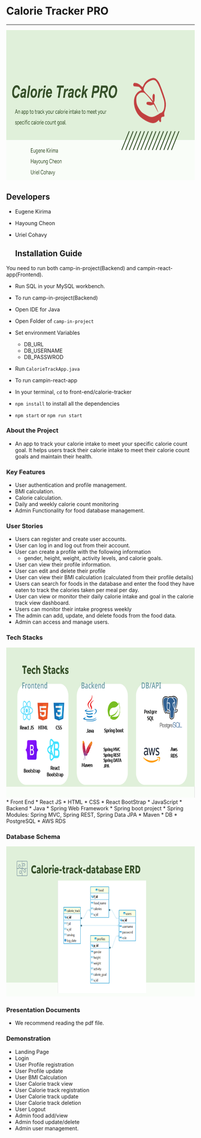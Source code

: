 # Calorie Tracker PRO
---
<img src="https://github.com/2406-Ryan-Java-FS/Group5/blob/main/documents/calorie-track-pro-front.png"  width="800" height="400"/>

## Developers
- Eugene Kirima
- Hayoung Cheon
- Uriel Cohavy

  ## Installation Guide
You need to run both camp-in-project(Backend) and campin-react-app(Frontend).
* Run SQL in your MySQL workbench.
  
* To run camp-in-project(Backend)
 *  Open IDE for Java
 *  Open Folder of `camp-in-project`
 *  Set environment Variables
    * DB_URL
    * DB_USERNAME
    * DB_PASSWROD
 *  Run `CalorieTrackApp.java`
   
*  To run campin-react-app
 * In your terminal, `cd` to front-end/calorie-tracker
 * `npm install` to install all the dependencies
 * `npm start` or `npm run start` 

### About the Project
  - An app to track your calorie intake to meet your specific calorie count goal. It helps users track their calorie intake to meet their calorie count goals and maintain their health.

### Key Features
  - User authentication and profile management.
  - BMI calculation.
  - Calorie calculation.
  - Daily and weekly calorie count monitoring
  - Admin Functionality for food database management.

### User Stories
  - Users can register and create user accounts.
  - User can log in and log out from their account.
  - User can create a profile with the following information
    - gender, height, weight, activity levels, and calorie goals.
  - User can view their profile information.
  - User can edit and delete their profile
  - User can view their BMI calculation (calculated from their profile details)
  - Users can search for foods in the database and enter the food they have eaten to track the calories taken per meal per day.
  - User can view or monitor their daily calorie intake and goal in the calorie track view dashboard.
  - Users can monitor their intake progress weekly
  - The admin can add, update, and delete foods from the food data.
  - Admin can access and manage users.

### Tech Stacks
<img src="documents/tech-stacks.png"  width="800" height="400"/>
* Front End
  * React JS
  * HTML
  * CSS
  * React BootStrap
  * JavaScript
* Backend
  * Java
  * Spring Web Framework
  * Spring boot project
  * Spring Modules: Spring MVC, Spring REST, Spring Data JPA
  * Maven
* DB
  * PostgreSQL
  * AWS RDS

### Database Schema
<img src="documents/database-schema.png"  width="800" height="400"/>

### Presentation Documents
* We recommend reading the pdf file.

### Demonstration
* Landing Page
  <br>
* Login
  <br>
* User Profile registration
  <br>
* User Profile update
  <br>
* User BMI Calculation
  <br>
* User Calorie track view
  <br>
* User Calorie track registration
  <br>
* User Calorie track update
  <br>
* User Calorie track deletion
  <br>
* User Logout
  <br>
* Admin food add/view
  <br>
* Admin food update/delete
  <br>
* Admin user management.
  <br>





